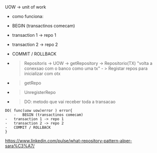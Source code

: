 UOW -> unit of work

-   como funciona:
-   BEGIN (transactinos comecam)
-   transaction 1 -> repo 1
-   transaction 2 -> repo 2
-   COMMIT / ROLLBACK

-   > Repositoris -> UOW -> getRepository -> Repositorio(TX) "volta a conexsao com o banco como uma tx" - > Registar repos para inicializar com otx
-   > getRepo
-   > UnregisterRepo
-   > DO: metodo que vai receber toda a transacao

```
DO( func(uow uow)error ) error{
    -   BEGIN (transactinos comecam)
-   transaction 1 -> repo 1
-   transaction 2 -> repo 2
-   COMMIT / ROLLBACK
}
```

https://www.linkedin.com/pulse/what-repository-pattern-alper-sara%C3%A7/
